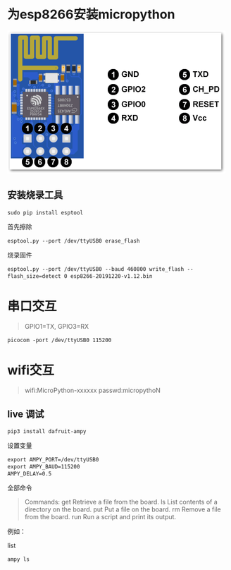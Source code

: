 # 为esp8266安装micropython

![](./ESP01-Pin-Diagram.png)

## 安装烧录工具

```
sudo pip install esptool
```


首先擦除
```
esptool.py --port /dev/ttyUSB0 erase_flash
```

烧录固件
```
esptool.py --port /dev/ttyUSB0 --baud 460800 write_flash --flash_size=detect 0 esp8266-20191220-v1.12.bin
```

# 串口交互


> GPIO1=TX, GPIO3=RX


```
picocom -port /dev/ttyUSB0 115200
```

# wifi交互
> 
> wifi:MicroPython-xxxxxx
> passwd:micropythoN
> 
> 

## live 调试



```
pip3 install dafruit-ampy
```

设置变量

```
export AMPY_PORT=/dev/ttyUSB0
export AMPY_BAUD=115200
AMPY_DELAY=0.5
```

全部命令

> Commands:
  get  Retrieve a file from the board.
  ls   List contents of a directory on the board.
  put  Put a file on the board.
  rm   Remove a file from the board.
  run  Run a script and print its output.

例如：

list
```
ampy ls
```
